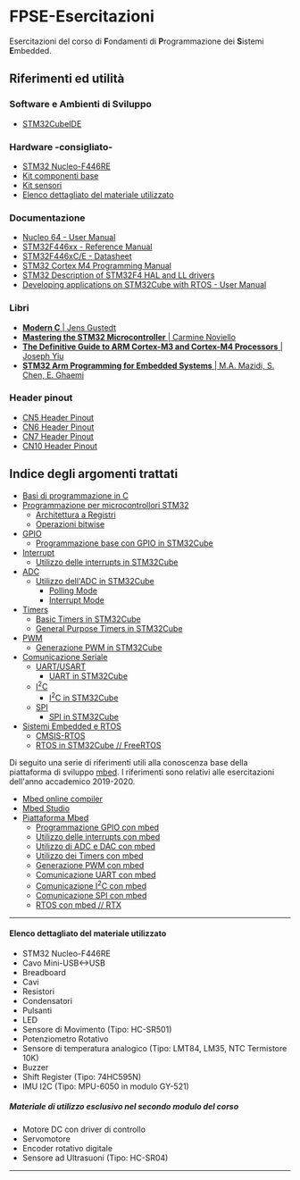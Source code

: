 # FPSE-Esercitazioni
Esercitazioni del corso di **F**ondamenti di **P**rogrammazione dei **S**istemi **E**mbedded. 


## Riferimenti ed utilità

### Software e Ambienti di Sviluppo
* [STM32CubeIDE](https://www.st.com/en/development-tools/stm32cubeide.html#tools-software)

### Hardware -consigliato-
* [STM32 Nucleo-F446RE](https://www.st.com/en/evaluation-tools/nucleo-f446re.html)
* [Kit componenti base](https://www.amazon.it/dp/B01MQIO78W)
* [Kit sensori](https://www.amazon.it/dp/B01N79PG4G)
* [Elenco dettagliato del materiale utilizzato](#Elenco%20dettagliato%20del%20materiale%20utilizzato)

### Documentazione
* [Nucleo 64 - User Manual](https://www.st.com/resource/en/user_manual/dm00105823-stm32-nucleo-64-boards-mb1136-stmicroelectronics.pdf)
* [STM32F446xx - Reference Manual](https://www.st.com/resource/en/reference_manual/dm00135183-stm32f446xx-advanced-arm-based-32-bit-mcus-stmicroelectronics.pdf)
* [STM32F446xC/E - Datasheet](https://www.st.com/resource/en/datasheet/stm32f446mc.pdf)
* [STM32 Cortex M4 Programming Manual](https://www.st.com/resource/en/programming_manual/dm00046982-stm32-cortexm4-mcus-and-mpus-programming-manual-stmicroelectronics.pdf)
* [STM32 Description of STM32F4 HAL and LL drivers](https://www.st.com/resource/en/user_manual/dm00105879-description-of-stm32f4-hal-and-ll-drivers-stmicroelectronics.pdf)
* [Developing applications on STM32Cube with RTOS - User Manual](https://www.st.com/resource/en/user_manual/dm00105262-developing-applications-on-stm32cube-with-rtos-stmicroelectronics.pdf)

### Libri
* [**Modern C** | Jens Gustedt](https://www.manning.com/books/modern-c)
* [**Mastering the STM32 Microcontroller** | Carmine Noviello](https://leanpub.com/mastering-stm32)
* [**The Definitive Guide to ARM Cortex-M3 and Cortex-M4 Processors** | Joseph Yiu](https://www.amazon.it/Definitive-Guide-Cortex®-M3-Cortex®-M4-Processors/dp/0124080820)
* [**STM32 Arm Programming for Embedded Systems** |  M.A. Mazidi, S. Chen, E. Ghaemi](https://www.amazon.it/STM32-Arm-Programming-Embedded-Systems/dp/0997925949/)

### Header pinout
* [CN5 Header Pinout](HeadersPinout.md#CN5-Header-Pinout)
* [CN6 Header Pinout](HeadersPinout.md#CN6-Header-Pinout)
* [CN7 Header Pinout](HeadersPinout.md#CN7-Header-Pinout)
* [CN10 Header Pinout](HeadersPinout.md#CN10-Header-Pinout)


## Indice degli argomenti trattati
* [Basi di programmazione in C](https://github.com/p-ansatz/FPSE-Esercitazioni/tree/2020_2021/Esercitazione%201%20-%20Programmazione%20C)
* [Programmazione per microcontrollori STM32](https://github.com/p-ansatz/FPSE-Esercitazioni/tree/2020_2021/Esercitazione%202%20-%20STM32%20Programmazione%20Base)
    * [Architettura a Registri](https://github.com/p-ansatz/FPSE-Esercitazioni/tree/2020_2021/Esercitazione%202%20-%20STM32%20Programmazione%20Base#architettura-arm-registri)
    * [Operazioni bitwise](https://github.com/p-ansatz/FPSE-Esercitazioni/tree/2020_2021/Esercitazione%203%20-%20Digital%20IO%20e%20GPIO#dettagli-per-lo-sviluppo)
* [GPIO](https://github.com/p-ansatz/FPSE-Esercitazioni/tree/2020_2021/Esercitazione%203%20-%20Digital%20IO%20e%20GPIO#gpio-e-registri-per-la-loro-gestione)
    * [Programmazione base con GPIO in STM32Cube](https://github.com/p-ansatz/FPSE-Esercitazioni/tree/2020_2021/Esercitazione%203%20-%20Digital%20IO%20e%20GPIO#implementazione)
* [Interrupt](https://github.com/p-ansatz/FPSE-Esercitazioni/tree/2020_2021/Esercitazione%204%20-%20GPIO%20e%20Interrupt#requisiti-teorici)
    * [Utilizzo delle interrupts in STM32Cube](https://github.com/p-ansatz/FPSE-Esercitazioni/tree/2020_2021/Esercitazione%204%20-%20GPIO%20e%20Interrupt#implementazione-e-altri-dettagli)
* [ADC](https://github.com/p-ansatz/FPSE-Esercitazioni/tree/2020_2021/Esercitazione%206%20-%20IO%20Analogico#requisiti-teorici)
    * [Utilizzo dell'ADC in STM32Cube](https://github.com/p-ansatz/FPSE-Esercitazioni/tree/2020_2021/Esercitazione%206%20-%20IO%20Analogico#io-analogico-con-stm32cube)
        * [Polling Mode](https://github.com/p-ansatz/FPSE-Esercitazioni/tree/2020_2021/Esercitazione%206%20-%20IO%20Analogico#polling-mode)
        * [Interrupt Mode](https://github.com/p-ansatz/FPSE-Esercitazioni/tree/2020_2021/Esercitazione%206%20-%20IO%20Analogico#interrupt-mode)
* [Timers](https://github.com/p-ansatz/FPSE-Esercitazioni/tree/2020_2021/Esercitazione%207%20-%20Timers%20e%20PWM#timers)
    * [Basic Timers in STM32Cube](https://github.com/p-ansatz/FPSE-Esercitazioni/tree/2020_2021/Esercitazione%207%20-%20Timers%20e%20PWM#alarm_clock-basic-timers)
    * [General Purpose Timers in STM32Cube](https://github.com/p-ansatz/FPSE-Esercitazioni/tree/2020_2021/Esercitazione%207%20-%20Timers%20e%20PWM#watch-general-timers)
* [PWM](https://github.com/p-ansatz/FPSE-Esercitazioni/tree/2020_2021/Esercitazione%207%20-%20Timers%20e%20PWM#pulse-width-modulation-pwm)
    * [Generazione PWM in STM32Cube](https://github.com/p-ansatz/FPSE-Esercitazioni/tree/2020_2021/Esercitazione%207%20-%20Timers%20e%20PWM#generazione-pwm-in-stm32cube)
* [Comunicazione Seriale](https://github.com/p-ansatz/FPSE-Esercitazioni/tree/2020_2021/Esercitazione%208%20-%20Comunicazione%20Seriale#requisiti-teorici)
    * [UART/USART](https://github.com/p-ansatz/FPSE-Esercitazioni/tree/2020_2021/Esercitazione%208%20-%20Comunicazione%20Seriale#uart-e-usart)
        * [UART in STM32Cube](https://github.com/p-ansatz/FPSE-Esercitazioni/tree/2020_2021/Esercitazione%208%20-%20Comunicazione%20Seriale#comunicazione-usart-con-stm32cube)
    * [I<sup>2</sup>C](https://github.com/p-ansatz/FPSE-Esercitazioni/tree/2020_2021/Esercitazione%208%20-%20Comunicazione%20Seriale#i2c)
        * [I<sup>2</sup>C in STM32Cube](https://github.com/p-ansatz/FPSE-Esercitazioni/tree/2020_2021/Esercitazione%208%20-%20Comunicazione%20Seriale#comunicazione-i2c-in-stm32cube)
    * [SPI](https://github.com/p-ansatz/FPSE-Esercitazioni/tree/2020_2021/Esercitazione%208%20-%20Comunicazione%20Seriale#spi)
        * [SPI in STM32Cube](https://github.com/p-ansatz/FPSE-Esercitazioni/tree/2020_2021/Esercitazione%208%20-%20Comunicazione%20Seriale#comunicazione-spi-in-stm32cube)
* [Sistemi Embedded e RTOS](https://github.com/p-ansatz/FPSE-Esercitazioni/tree/2019_2020/Esercitazione%209%20-%20RTOS#sistemi-embedded-e-rtos)
    * [CMSIS-RTOS](https://github.com/p-ansatz/FPSE-Esercitazioni/tree/2019_2020/Esercitazione%209%20-%20RTOS#cmsis-rtos)
    * [RTOS in STM32Cube // FreeRTOS](https://github.com/p-ansatz/FPSE-Esercitazioni/tree/2019_2020/Esercitazione%209%20-%20RTOS#rtos-in-stm32cube--freertos)

Di seguito una serie di riferimenti utili alla conoscenza base della piattaforma di sviluppo [mbed](https://os.mbed.com). I riferimenti sono relativi alle esercitazioni dell'anno accademico 2019-2020.
* [Mbed online compiler](https://ide.mbed.com/compiler)
* [Mbed Studio](https://os.mbed.com/studio)
* [Piattaforma Mbed](https://github.com/p-ansatz/FPSE-Esercitazioni/tree/2019_2020/Esercitazione%205%20-%20IO%20Digitale%20con%20mbed#overview)
    * [Programmazione GPIO con mbed](https://github.com/p-ansatz/FPSE-Esercitazioni/tree/2019_2020/Esercitazione%205%20-%20IO%20Digitale%20con%20mbed#implementazione-ed-altri-dettagli)
    * [Utilizzo delle interrupts con mbed](https://github.com/p-ansatz/FPSE-Esercitazioni/tree/2019_2020/Esercitazione%205%20-%20IO%20Digitale%20con%20mbed#interruptin)
    * [Utilizzo di ADC e DAC con mbed](https://github.com/p-ansatz/FPSE-Esercitazioni/tree/2019_2020/Esercitazione%206%20-%20IO%20Analogico#io-analogico-con-mbed)
    * [Utilizzo dei Timers con mbed](https://github.com/p-ansatz/FPSE-Esercitazioni/tree/2019_2020/Esercitazione%207%20-%20Timers%20e%20PWM#utilizzo-dei-timers-in-mbed)
    * [Generazione PWM con mbed](https://github.com/p-ansatz/FPSE-Esercitazioni/tree/2019_2020/Esercitazione%207%20-%20Timers%20e%20PWM#generazione-pwm-con-mbed)
    * [Comunicazione UART con mbed](https://github.com/p-ansatz/FPSE-Esercitazioni/tree/2019_2020/Esercitazione%208%20-%20Comunicazione%20Seriale#comunicazione-usart-con-mbed)
    * [Comunicazione I<sup>2</sup>C con mbed](https://github.com/p-ansatz/FPSE-Esercitazioni/tree/2019_2020/Esercitazione%208%20-%20Comunicazione%20Seriale#comunicazione-i2c-con-mbed) 
    * [Comunicazione  SPI con mbed](https://github.com/p-ansatz/FPSE-Esercitazioni/tree/2019_2020/Esercitazione%208%20-%20Comunicazione%20Seriale#comunicazione-spi-con-mbed)
     * [RTOS con mbed // RTX](https://github.com/p-ansatz/FPSE-Esercitazioni/tree/2019_2020/Esercitazione%209%20-%20RTOS#rtos-con-mbed--rtx)


***

#### Elenco dettagliato del materiale utilizzato

- STM32 Nucleo-F446RE
- Cavo Mini-USB<->USB
- Breadboard
- Cavi
- Resistori
- Condensatori
- Pulsanti
- LED
- Sensore di Movimento (Tipo: HC-SR501)
- Potenziometro Rotativo
- Sensore di temperatura analogico (Tipo: LMT84, LM35, NTC Termistore 10K)
- Buzzer
- Shift Register (Tipo: 74HC595N)
- IMU I2C (Tipo: MPU-6050 in modulo GY-521)

##### Materiale di utilizzo esclusivo nel secondo modulo del corso
- Motore DC con driver di controllo
- Servomotore
- Encoder rotativo digitale
- Sensore ad Ultrasuoni (Tipo: HC-SR04)
-------------------
